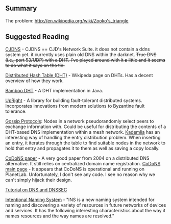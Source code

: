 ## Summary

The problem: <http://en.wikipedia.org/wiki/Zooko's_triangle>

## Suggested Reading

[CJDNS](https://github.com/cjdelisle/cjdns) - CJDNS == CJD's Network
Suite. it does not contain a ddns system yet. it currently uses plain
old DNS within the darknet. <s>True DNS (i.e., port 53/UDP) with a DHT.
I've played around with it a little and it seems to do what it says on
the tin.</s>

[Distributed Hash Table
(DHT)](http://en.wikipedia.org/wiki/Distributed_hash_table) - Wikipeda
page on DHTs. Has a decent overview of how they work.

[Bamboo DHT](http://www.bamboo-dht.org/) - A DHT implementation in Java.

[UpRight](http://code.google.com/p/upright/) - A library for building
fault-tolerant distributed systems. Incorporates innovations from modern
solutions to Byzantine fault tolerance.

[Gossip
Protocols](https://secure.wikimedia.org/wikipedia/en/wiki/Gossip_protocol):
Nodes in a network pseudorandomly select peers to exchange information
with. Could be useful for distributing the contents of a DHT-based DNS
implementation within a mesh network.
[Kademlia](https://secure.wikimedia.org/wikipedia/en/wiki/Kademlia) has
an interesting way of handling the entry distribution problem. When
inserting an entry, it iterates through the table to find suitable nodes
in the network to hold that entry and propagates it to them as well as
saving a copy locally.

[CoDoNS
paper](http://conferences.sigcomm.org/sigcomm/2004/papers/p292-ramasubramanian1111.pdf) -
A very good paper from 2004 on a distributed DNS alternative. It still
relies on centralized domain name registration. [CoDoNS main
page](http://www.cs.cornell.edu/people/egs/beehive/codons.php) - It
appears that CoDoNS is operational and running on PlanetLab.
Unfortunately, I don't see any code. I see no reason why we can't simply
hijack their design.

[Tutorial on DNS and
DNSSEC](http://www.surfnet.nl/Documents/DNSSSEC-web.pdf)

[Intentional Naming System](http://nms.lcs.mit.edu/projects/ins/) - "INS
is a new naming system intended for naming and discovering a variety of
resources in future networks of devices and services. It has the
following interesting characteristics about the way it names resources
and the way names are resolved."